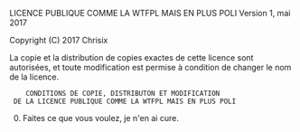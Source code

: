 LICENCE PUBLIQUE COMME LA WTFPL MAIS EN PLUS POLI
                     Version 1, mai 2017

Copyright (C) 2017 Chrisix

La copie et la distribution de copies exactes de cette licence sont
autorisées, et toute modification est permise à condition de changer
le nom de la licence. 

        CONDITIONS DE COPIE, DISTRIBUTON ET MODIFICATION
     DE LA LICENCE PUBLIQUE COMME LA WTFPL MAIS EN PLUS POLI

 0. Faites ce que vous voulez, je n'en ai cure.
 